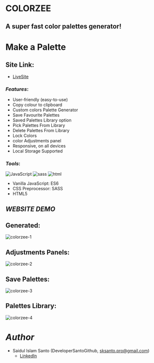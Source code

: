 # COLORZEE
## A super fast color palettes generator!
# Make a Palette

## Site Link:
- [LiveSite](https://colorzee.netlify.app/)

### *Features*:

* User-friendly (easy-to-use)
* Copy colour to clipboard
* Custom colors Palette Generator
* Save Favourite Palettes
* Saved Palettes Library option
* Pick Palettes From Library
* Delete Palettes From Library
* Lock Colors 
* color Adjustments panel
* Responsive, on all devices
* Local Storage Supported

### *Tools*: 
![JavaScript](https://user-images.githubusercontent.com/72430572/208607054-2eb2d630-61ab-4ba5-a41e-db74245806ec.png)
![sass](https://user-images.githubusercontent.com/72430572/208606358-d8300af5-59b4-45fe-8c7f-4bbc9fd5039c.png)
![html](https://user-images.githubusercontent.com/72430572/208606664-b2c0a15c-e3be-4864-953a-cb2672851d36.png)
</br>
* Vanilla JavaScript: ES6 
* CSS Preprocessor: SASS 
* HTML5




## *WEBSITE DEMO*
## Generated:
![colorzee-1](https://user-images.githubusercontent.com/72430572/208599731-f4fb6655-d475-41ef-88e3-0f5334e4cde9.png)
## Adjustments Panels:
![colorzee-2](https://user-images.githubusercontent.com/72430572/208599779-77ac0d5e-b40b-4b5b-b2ed-32c6c28d2500.png)
## Save Palettes:
![colorzee-3](https://user-images.githubusercontent.com/72430572/208599788-26ac3295-8f0e-4259-a80b-0ae60f9afc49.png)
## Palettes Library:
![colorzee-4](https://user-images.githubusercontent.com/72430572/208599794-d810d7d5-0532-4caa-b7ee-2b159cd44d0e.png)

# *Author*

* Saidul Islam Santo (DeveloperSantoGithub, sksanto.pro@gmail.com)
  - [LinkedIn](https://www.linkedin.com/in/saidul-islam-santo/)
